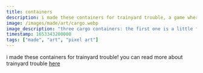 ```yaml
---
title: containers
description: i made these containers for trainyard trouble, a game where you stack containers on trains
image: /images/made/art/cargo.webp
image_description: "three cargo containers: the first one is a little fence with cows in it, the second is a container filled with rocks, and the third is a container with computer chip graphics on it, and text that says 'cool wares'"
timestamp: 1653343200000
tags: ["made", "art", "pixel art"]
---
```


i made these containers for trainyard trouble! you can read more about trainyard trouble [here](https://comforttiger.space/trainyard-trouble)
